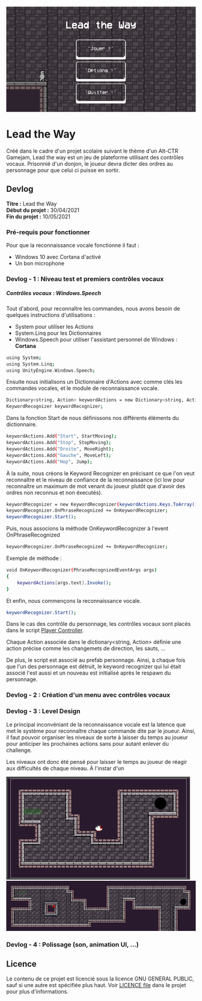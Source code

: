 ![Main](Main.png)

# Lead the Way

Créé dans le cadre d'un projet scolaire suivant le thème d'un Alt-CTR Gamejam, Lead the way est un jeu de plateforme utilisant des contrôles vocaux. Prisonnié d'un donjon, le joueur devra dicter des ordres au personnage pour que celui ci puisse en sortir.

## Devlog

**Titre :**   Lead the Way <br />
**Début du projet :** 30/04/2021 <br />
**Fin du projet :** 10/05/2021

### Pré-requis pour fonctionner

Pour que la reconnaissance vocale fonctionne il faut :
- Windows 10 avec Cortana d'activé
- Un bon microphone

### Devlog - 1 : Niveau test et premiers contrôles vocaux


##### Contrôles vocaux : Windows.Speech

Tout d'abord, pour reconnaître les commandes, nous avons besoin de quelques instructions d'utilisations :
- System pour utiliser les Actions
- System.Linq pour les Dictionnaires
- Windows.Speech pour utiliser l'assistant personnel de Windows : **Cortana**

```bash
using System;
using System.Linq;
using UnityEngine.Windows.Speech;
```

Ensuite nous initialisons un Dictionnaire d'Actions avec comme clés les commandes vocales, et le module de reconnaissance vocale.

```bash
Dictionary<string, Action> keywordActions = new Dictionary<string, Action>();
KeywordRecognizer keywordRecognizer;
```

Dans la fonction Start de nous définissons nos différents éléments du dictionnaire.

```bash
keywordActions.Add("Start", StartMoving);
keywordActions.Add("Stop", StopMoving);
keywordActions.Add("Droite", MoveRight);
keywordActions.Add("Gauche", MoveLeft);
keywordActions.Add("Hop", Jump);
```

À la suite, nous créons le Keyword Recognizer en précisant ce que l'on veut reconnaître et le niveau de confiance de la reconnaissance (ici low pour reconnaître un maximum de mot venant du joueur plutôt que d'avoir des ordres non reconnus et non éxecutés).

```bash
keywordRecognizer = new KeywordRecognizer(keywordActions.Keys.ToArray(), ConfidenceLevel.Low);
keywordRecognizer.OnPhraseRecognized += OnKeywordRecognizer;
keywordRecognizer.Start();
```

Puis, nous associons la méthode OnKeywordRecognizer à l'event OnPhraseRecognized

```bash
keywordRecognizer.OnPhraseRecognized += OnKeywordRecognizer;
```
Exemple de méthode :

```bash
void OnKeywordRecognizer(PhraseRecognizedEventArgs args)
{
    keywordActions[args.text].Invoke();
}
```

Et enfin, nous commençons la reconnaissance vocale.

```bash
keywordRecognizer.Start();
```

Dans le cas des contrôle du personnage, les contrôles vocaux sont placés dans le script [Player Controller](https://github.com/Arthur-bot/Lead-the-way/blob/main/LICENSE).

Chaque Action associée dans le dictionary<string, Action> définie une action précise comme les changemets de direction, les sauts, ...

De plus, le script est associé au prefab personnage. Ainsi, à chaque fois que l'un des personnage est détruit, le keyword recognizer qui lui était associé l'est aussi et un nouveau est initialisé après le respawn du personnage.

### Devlog - 2 : Création d'un menu avec contrôles vocaux



### Devlog - 3 : Level Design

Le principal inconvéniant de la reconnaissance vocale est la latence que met le système pour reconnaître chaque commande dite par le joueur. Ainsi, il faut pouvoir organiser les niveaux de sorte à laisser du temps au joueur pour anticiper les prochaines actions sans pour autant enlever du challenge.

Les niveaux ont donc été pensé pour laisser le temps au joueur de réagir aux difficultés de chaque niveau. À l'instar d'un 

![Example1](Example1.png)
![Example2](Example2.png)

### Devlog - 4 : Polissage (son, animation UI, ...)

## Licence
Le contenu de ce projet est licencié sous la licence  GNU GENERAL PUBLIC, sauf si une autre est spécifiée plus haut. Voir [LICENCE file](https://github.com/Arthur-bot/Lead-the-way/blob/main/LICENSE) dans le projet pour plus d'informations.
